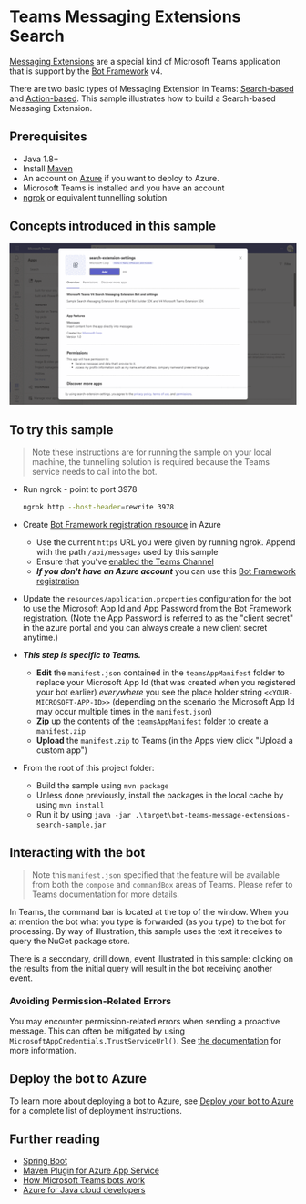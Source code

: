 ﻿---
page_type: sample
description: This sample app demonstrate how to use Messaging Extensions Search
products:
- office-teams
- office
- office-365
languages:
- java
extensions:
 contentType: samples
 createdDate: "12-12-2019 13:38:25"
urlFragment: officedev-microsoft-teams-samples-bot-message-extension-java

---

# Teams Messaging Extensions Search

[Messaging Extensions](https://docs.microsoft.com/en-us/microsoftteams/platform/messaging-extensions/what-are-messaging-extensions) are a special kind of Microsoft Teams application that is support by the [Bot Framework](https://dev.botframework.com) v4.

There are two basic types of Messaging Extension in Teams: [Search-based](https://docs.microsoft.com/en-us/microsoftteams/platform/messaging-extensions/how-to/search-commands/define-search-command) and [Action-based](https://docs.microsoft.com/en-us/microsoftteams/platform/messaging-extensions/how-to/action-commands/define-action-command). This sample illustrates how to
build a Search-based Messaging Extension.

## Prerequisites
- Java 1.8+
- Install [Maven](https://maven.apache.org/)
- An account on [Azure](https://azure.microsoft.com) if you want to deploy to Azure.
- Microsoft Teams is installed and you have an account
- [ngrok](https://ngrok.com/) or equivalent tunnelling solution

## Concepts introduced in this sample
![msgext-search ](Images/msgext-search.gif)

## To try this sample

> Note these instructions are for running the sample on your local machine, the tunnelling solution is required because
the Teams service needs to call into the bot.

- Run ngrok - point to port 3978

    ```bash
    ngrok http --host-header=rewrite 3978
    ```
- Create [Bot Framework registration resource](https://docs.microsoft.com/en-us/azure/bot-service/bot-service-quickstart-registration) in Azure
    - Use the current `https` URL you were given by running ngrok. Append with the path `/api/messages` used by this sample
    - Ensure that you've [enabled the Teams Channel](https://docs.microsoft.com/en-us/azure/bot-service/channel-connect-teams?view=azure-bot-service-4.0)
    - __*If you don't have an Azure account*__ you can use this [Bot Framework registration](https://docs.microsoft.com/en-us/microsoftteams/platform/bots/how-to/create-a-bot-for-teams#register-your-web-service-with-the-bot-framework)
- Update the `resources/application.properties` configuration for the bot to use the Microsoft App Id and App Password from the Bot Framework registration. (Note the App Password is referred to as the "client secret" in the azure portal and you can always create a new client secret anytime.)
- __*This step is specific to Teams.*__
    - **Edit** the `manifest.json` contained in the  `teamsAppManifest` folder to replace your Microsoft App Id (that was created when you registered your bot earlier) *everywhere* you see the place holder string `<<YOUR-MICROSOFT-APP-ID>>` (depending on the scenario the Microsoft App Id may occur multiple times in the `manifest.json`)
    - **Zip** up the contents of the `teamsAppManifest` folder to create a `manifest.zip`
    - **Upload** the `manifest.zip` to Teams (in the Apps view click "Upload a custom app")
- From the root of this project folder:
    - Build the sample using `mvn package`
    - Unless done previously, install the packages in the local cache by using `mvn install`
    - Run it by using `java -jar .\target\bot-teams-message-extensions-search-sample.jar`

## Interacting with the bot

> Note this `manifest.json` specified that the feature will be available from both the `compose` and `commandBox` areas of Teams. Please refer to Teams documentation for more details.

In Teams, the command bar is located at the top of the window. When you at mention the bot what you type is forwarded (as you type) to the bot for processing. By way of illustration, this sample uses the text it receives to query the NuGet package store.

There is a secondary, drill down, event illustrated in this sample: clicking on the results from the initial query will result in the bot receiving another event.

### Avoiding Permission-Related Errors

You may encounter permission-related errors when sending a proactive message. This can often be mitigated by using `MicrosoftAppCredentials.TrustServiceUrl()`. See [the documentation](https://docs.microsoft.com/en-us/azure/bot-service/bot-builder-howto-proactive-message?view=azure-bot-service-4.0&tabs=csharp#avoiding-401-unauthorized-errors) for more information.

## Deploy the bot to Azure

To learn more about deploying a bot to Azure, see [Deploy your bot to Azure](https://aka.ms/azuredeployment) for a complete list of deployment instructions.
## Further reading
- [Spring Boot](https://spring.io/projects/spring-boot)
- [Maven Plugin for Azure App Service](https://github.com/microsoft/azure-maven-plugins/tree/develop/azure-webapp-maven-plugin)
- [How Microsoft Teams bots work](https://docs.microsoft.com/en-us/azure/bot-service/bot-builder-basics-teams?view=azure-bot-service-4.0&tabs=javascript)
- [Azure for Java cloud developers](https://docs.microsoft.com/en-us/azure/java/?view=azure-java-stable)

